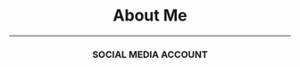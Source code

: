 ###
<body>
<h1 align="center">About Me</h1>
  
<hr color="blue">

  <h3 align="center";color="blue">SOCIAL MEDIA ACCOUNT</h3>
  
</body>
